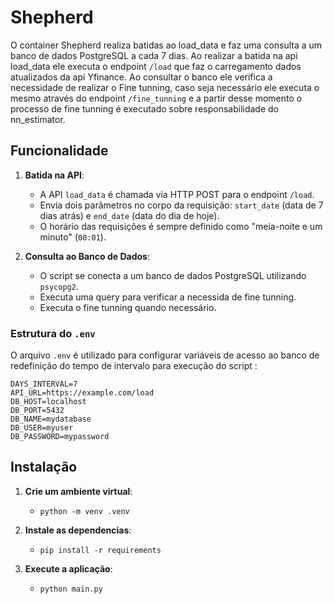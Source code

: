 # Shepherd

O container Shepherd realiza batidas ao load_data e faz uma consulta a um banco de dados PostgreSQL a cada 7 dias. Ao realizar a batida na api load_data ele executa o endpoint `/load` que faz o carregamento dados atualizados da api Yfinance. Ao consultar o banco ele verifica a necessidade de realizar o Fine tunning, caso seja necessário ele executa o mesmo através do endpoint `/fine_tunning` e a partir desse momento o processo de fine tunning é executado sobre responsabilidade do nn_estimator.

## Funcionalidade

1. **Batida na API**:
   - A API `load_data` é chamada via HTTP POST para o endpoint `/load`.
   - Envia dois parâmetros no corpo da requisição: `start_date` (data de 7 dias atrás) e `end_date` (data do dia de hoje).
   - O horário das requisições é sempre definido como "meia-noite e um minuto" (`00:01`).

2. **Consulta ao Banco de Dados**:
   - O script se conecta a um banco de dados PostgreSQL utilizando `psycopg2`.
   - Executa uma query para verificar a necessida de fine tunning.
   - Executa o fine tunning quando necessário.

### Estrutura do `.env`

O arquivo `.env` é utilizado para configurar variáveis de acesso ao banco de redefinição do tempo de intervalo para execução do script :

```env
DAYS_INTERVAL=7
API_URL=https://example.com/load
DB_HOST=localhost
DB_PORT=5432
DB_NAME=mydatabase
DB_USER=myuser
DB_PASSWORD=mypassword
```

## Instalação

1. **Crie um ambiente virtual**:
    - ``` python -m venv .venv ```

2. **Instale as dependencias**:
    - ``` pip install -r requirements ```

3. **Execute a aplicação**:
    - ```python main.py```




